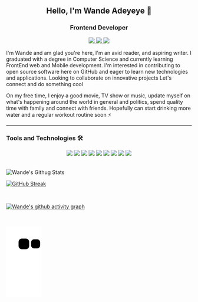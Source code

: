 <h2 align="center">Hello, I'm Wande Adeyeye 👋</h2>
<h3 align="center">Frontend Developer</h3>
<p align="center">

<a href="https://twitter.com/wandeadeyeye">
   <img src="https://img.shields.io/static/v1?label=|&labelColor=379237&message=TWITTER&color=379237&style=for-the-badge&logo=Twitter&logoColor=white"/>
</a>

<a href="https://medium.com/@wandeadeyeye">
   <img src="https://img.shields.io/static/v1?label=|&labelColor=379237&message=MEDIUM&color=379237&style=for-the-badge&logo=medium&logoColor=white"/>
</a>

<a href="https://www.linkedin.com/in/wandeadeyeye/">
   <img src="https://img.shields.io/static/v1?label=|&labelColor=379237&message=LINKEDIN&color=379237&style=for-the-badge&logo=linkedin&logoColor=white"/>
</a>

<p/>


I'm Wande and am glad you're here, I'm an avid reader, and aspiring writer. I graduated with a degree in Computer Science and currently learning FrontEnd web and Mobile development. I'm interested in contributing to open source software here on GitHub and eager to learn new technologies and applications. Looking to collaborate on innovative projects Let's connect and do something cool

On my free time, I enjoy a good movie, TV show or music, update myself on what's happening around the world in general and politics, spend quality time with family and connect with friends. Hopefully can start drinking more water and a regular workout routine soon ⚡

<hr>


<h3>Tools and Technologies 🛠️</h3>
    <p align="center">
        <img src="https://img.shields.io/static/v1?label=|&labelColor=379237&message=HTML5&color=379237&style=flat-square&logo=html5"/>
        <img src="https://img.shields.io/static/v1?label=|&labelColor=379237&message=CSS3&color=379237&logoColor=blue&style=flat-square&logo=css3"/> 
        <img src="https://img.shields.io/static/v1?label=|&labelColor=379237&message=JAVASCRIPT&color=379237&logoColor=yellow&style=flat-square&logo=javaScript"/>
        <img src="https://img.shields.io/static/v1?label=|&labelColor=379237&message=BOOTSTRAP&color=379237&logoColor=purple&style=flat-square&logo=bootstrap"/>
        <img src="https://img.shields.io/static/v1?label=|&labelColor=379237&message=MYSQL&color=379237&logoColor=gold&style=flat-square&logo=mysql"/>
        <img src="https://img.shields.io/static/v1?label=|&labelColor=379237&message=PYTHON&color=379237&style=flat-square&logo=python"/>
        <img src="https://img.shields.io/static/v1?label=|&labelColor=379237&message=VS CODE&color=379237&logoColor=blue&style=flat-square&logo=visual studio code"/>
        <img src="https://img.shields.io/static/v1?label=|&labelColor=379237&message=GIT&color=379237&style=flat-square&logo=git"/>
        <img src="https://img.shields.io/static/v1?label=|&labelColor=379237&message=GITHUB&color=379237&logoColor=black&style=flat-square&logo=github"/>
    </p>
<br>

<img align="center" alt="Wande's Githug Stats" src="https://github-readme-stats.vercel.app/api?username=wandeadeyeye&show_icons=true&include_all_commits=true&theme=transparent"/>

<br>

[![GitHub Streak](https://streak-stats.demolab.com/?user=wandeadeyeye&theme=transparent)](https://git.io/streak-stats)

<br>

[![Wande's github activity graph](https://github-readme-activity-graph.cyclic.app/graph?username=wandeadeyeye&theme=github-compact)](https://github.com/ashutosh00710/github-readme-activity-graph)

<br>

![snake gif](https://github.com/wandeadeyeye/wandeadeyeye/blob/output/github-contribution-grid-snake.svg)

<!---
wandeadeyeye/wandeadeyeye is a ✨ special ✨ repository because its `README.md` (this file) appears on your GitHub profile.
You can click the Preview link to take a look at your changes.
--->
